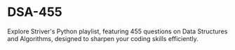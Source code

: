 # DSA-455
Explore Striver's Python playlist, featuring 455 questions on Data Structures and Algorithms, designed to sharpen your coding skills efficiently.
